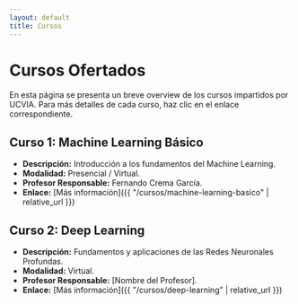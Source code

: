 ```yaml
---
layout: default
title: Cursos
---
```


# Cursos Ofertados

En esta página se presenta un breve overview de los cursos impartidos por UCVIA. Para más detalles de cada curso, haz clic en el enlace correspondiente.

## Curso 1: Machine Learning Básico
- **Descripción:** Introducción a los fundamentos del Machine Learning.
- **Modalidad:** Presencial / Virtual.
- **Profesor Responsable:** Fernando Crema García.
- **Enlace:** [Más información]({{ "/cursos/machine-learning-basico" | relative_url }})

## Curso 2: Deep Learning
- **Descripción:** Fundamentos y aplicaciones de las Redes Neuronales Profundas.
- **Modalidad:** Virtual.
- **Profesor Responsable:** [Nombre del Profesor].
- **Enlace:** [Más información]({{ "/cursos/deep-learning" | relative_url }})

<!-- Agregar más cursos según sea necesario -->
